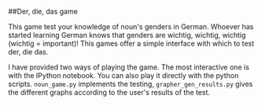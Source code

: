 
##Der, die, das game

This game test your knowledge of noun's genders in German. Whoever has started learning German knows that genders are wichtig, wichtig, wichtig (wichtig = important)! This games offer a simple interface with which to test der, die das.

I have provided two ways of playing the game. The most interactive one is with the IPython notebook. You can also play it directly with the python scripts. `noun_game.py` implements the testing, `grapher_gen_results.py` gives the different graphs according to the user's results of the test. 